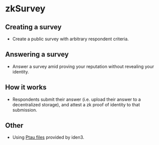 # zkSurvey

## Creating a survey
- Create a public survey with arbitrary respondent criteria.

## Answering a survey
- Answer a survey amid proving your reputation without revealing your identity.

## How it works
- Respondents submit their answer (i.e. upload their answer to a decentralized storage), and attest a zk proof of identity to that submission.

## Other
- Using [Ptau files](https://github.com/iden3/snarkjs) provided by iden3.